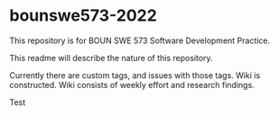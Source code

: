 # bounswe573-2022

This repository is for BOUN SWE 573 Software Development Practice.

This readme will describe the nature of this repository.

Currently there are custom tags, and issues with those tags. Wiki is constructed. Wiki consists of weekly effort and research findings.

Test 
